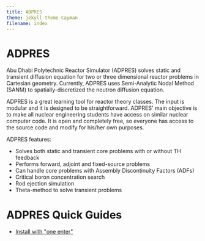 ```yaml
---
title: ADPRES
theme: jekyll-theme-Cayman
filename: index
--- 
```


# ADPRES

Abu Dhabi Polytechnic Reactor Simulator (ADPRES) solves static and transient diffusion equation for two or three dimensional reactor problems in Cartesian geometry. Currently, ADPRES uses Semi-Analytic Nodal Method (SANM) to spatially-discretized the neutron diffusion equation.

ADPRES is a great learning tool for reactor theory classes. The input is modular and it is designed to be straightforward. ADPRES' main objective is to make all nuclear engineering students have access on similar nuclear computer code. It is open and completely free, so everyone has access to the source code and modify for his/her own purposes.

ADPRES features:
* Solves both static and transient core problems with or without TH feedback
* Performs forward, adjoint and fixed-source problems
* Can handle core problems with Assembly Discontinuity Factors (ADFs)
* Critical boron concentration search
* Rod ejection simulation
* Theta-method to solve transient problems

# ADPRES Quick Guides
* [Install with "one enter"](https://imronuke.github.io/ADPRES/install)

